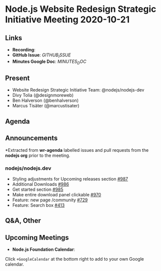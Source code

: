 # Node.js  Website Redesign Strategic Initiative Meeting 2020-10-21

## Links

* **Recording**:
* **GitHub Issue**: $GITHUB_ISSUE$
* **Minutes Google Doc**: $MINUTES_DOC$

## Present

* Website Redesign Strategic Initiative Team: @nodejs/nodejs-dev
* Divy Tolia (@designmoreweb)
* Ben Halverson (@benhalverson)
* Marcus Tisäter (@marcustisater)

## Agenda

## Announcements

*Extracted from **wr-agenda** labelled issues and pull requests from the **nodejs org** prior to the meeting.

### nodejs/nodejs.dev

* Styling adjustments for Upcoming releases section [#987](https://github.com/nodejs/nodejs.dev/issues/987)
* Additional Downloads [#986](https://github.com/nodejs/nodejs.dev/issues/986)
* Get started section [#985](https://github.com/nodejs/nodejs.dev/issues/985)
* Make entire download panel clickable [#970](https://github.com/nodejs/nodejs.dev/issues/970)
* Feature: new page /community [#729](https://github.com/nodejs/nodejs.dev/issues/729)
* Feature: Search box [#413](https://github.com/nodejs/nodejs.dev/issues/413)

## Q&A, Other

## Upcoming Meetings

* **Node.js Foundation Calendar**: [](https://nodejs.org/calendar)

Click `+GoogleCalendar` at the bottom right to add to your own Google calendar.
